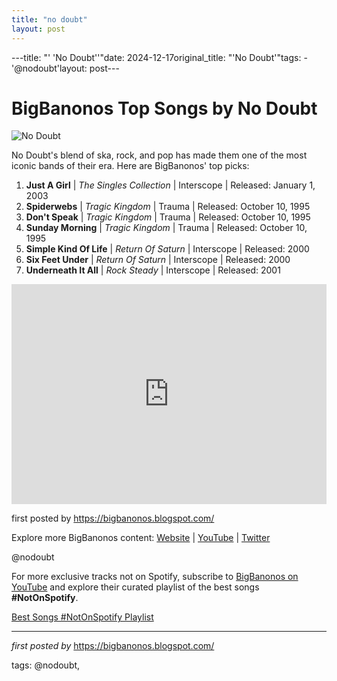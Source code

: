 ```yaml
---
title: "no doubt"
layout: post
---
```

---title: "' 'No Doubt''"date: 2024-12-17original_title: "'No Doubt'"tags:  - '@nodoubt'layout: post---<h1>BigBanonos Top Songs by No Doubt</h1><img alt="No Doubt" src="https://singersroom.com/wp-content/uploads/2023/03/Best-No-Doubt-Songs-of-All-Time.jpg" /> <p>No Doubt's blend of ska, rock, and pop has made them one of the most iconic bands of their era. Here are BigBanonos' top picks:</p> <ol> <li><strong>Just A Girl</strong> | <em>The Singles Collection</em> | Interscope | Released: January 1, 2003</li> <li><strong>Spiderwebs</strong> | <em>Tragic Kingdom</em> | Trauma | Released: October 10, 1995</li> <li><strong>Don't Speak</strong> | <em>Tragic Kingdom</em> | Trauma | Released: October 10, 1995</li> <li><strong>Sunday Morning</strong> | <em>Tragic Kingdom</em> | Trauma | Released: October 10, 1995</li> <li><strong>Simple Kind Of Life</strong> | <em>Return Of Saturn</em> | Interscope | Released: 2000</li> <li><strong>Six Feet Under</strong> | <em>Return Of Saturn</em> | Interscope | Released: 2000</li> <li><strong>Underneath It All</strong> | <em>Rock Steady</em> | Interscope | Released: 2001</li></ol> <div> <iframe allow="autoplay; clipboard-write; encrypted-media; fullscreen; picture-in-picture" frameborder="0" height="352" loading="lazy" src="https://open.spotify.com/embed/playlist/0zTxqpAkCtMs3ZFyHzWGCY?utm_source=generator" width="100%"></iframe></div> <p>first posted by <a href="https://bigbanonos.blogspot.com/">https://bigbanonos.blogspot.com/</a></p> <div> <p>Explore more BigBanonos content: <a href="https://bigbanonos.blogspot.com/">Website</a> | <a href="https://www.youtube.com/@BigBanonos">YouTube</a> | <a href="https://x.com/bigbanonos">Twitter</a></p></div> <!--Tags--><p>@nodoubt</p><!--Subscribe and Playlist Links--><div>    <p>For more exclusive tracks not on Spotify, subscribe to <a href="https://www.youtube.com/@BigBanonos" target="_blank">BigBanonos on YouTube</a> and explore their curated playlist of the best songs <strong>#NotOnSpotify</strong>.</p>    <p><a href="https://www.youtube.com/playlist?list=PLtuNtuTatqI0kFahUCbtbfenC_ET5O_tr" target="_blank">Best Songs #NotOnSpotify Playlist<br /></a></p></div><hr /><p><em>first posted by</em> <a href="https://bigbanonos.blogspot.com/" rel="noopener" target="_new">https://bigbanonos.blogspot.com/</a></p><p>tags: @nodoubt,</p>